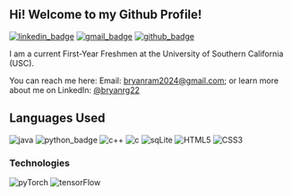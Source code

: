 ## Hi! Welcome to my Github Profile!

[![linkedin_badge]](https://linkedin.com/in/bryanrg22)  [![gmail_badge]](mailto:bryanram2024@gmail.com) [![github_badge]](http://www.github.com/bryanrg22)

I am a current First-Year Freshmen at the University of Southern California (USC).

You can reach me here: Email: [bryanram2024@gmail.com](mailto:bryanram2024@gmail.com);   or learn more about me on LinkedIn: [@bryanrg22](linkedin.com/in/bryanrg22)

## Languages Used
![java] ![python_badge] ![c++] ![c] ![sqLite] ![HTML5] ![CSS3]

### Technologies
![pyTorch] ![tensorFlow]



[linkedin_badge]: https://img.shields.io/badge/LinkedIn-0077B5?style=for-the-badge&logo=linkedin&logoColor=white
[gmail_badge]: https://img.shields.io/badge/Gmail-D14836?style=for-the-badge&logo=gmail&logoColor=white
[github_badge]: https://img.shields.io/badge/GitHub-100000?style=for-the-badge&logo=github&logoColor=white

[java]: https://img.shields.io/badge/java-%23ED8B00.svg?style=for-the-badge&logo=openjdk&logoColor=white
[python_badge]: https://img.shields.io/badge/python-3670A0?style=for-the-badge&logo=python&logoColor=ffdd54
[c++]: https://img.shields.io/badge/c++-%2300599C.svg?style=for-the-badge&logo=c%2B%2B&logoColor=white
[c]: https://img.shields.io/badge/c-%2300599C.svg?style=for-the-badge&logo=c&logoColor=white
[sqLite]: https://img.shields.io/badge/sqlite-%2307405e.svg?style=for-the-badge&logo=sqlite&logoColor=white
[HTML5]:https://img.shields.io/badge/html5-%23E34F26.svg?style=for-the-badge&logo=html5&logoColor=white
[CSS3]:https://img.shields.io/badge/css3-%231572B6.svg?style=for-the-badge&logo=css3&logoColor=white

[pyTorch]:https://img.shields.io/badge/PyTorch-%23EE4C2C.svg?style=for-the-badge&logo=PyTorch&logoColor=white
[tensorFlow]:https://img.shields.io/badge/TensorFlow-%23FF6F00.svg?style=for-the-badge&logo=TensorFlow&logoColor=white:
